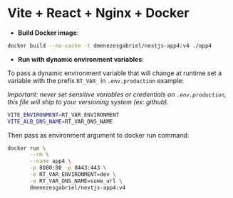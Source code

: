 # Vite + React + Nginx + Docker

- **Build Docker image**:

```sh
docker build --no-cache -t dmenezesgabriel/nextjs-app4:v4 ./app4
```

- **Run with dynamic environment variables**:

To pass a dynamic environment variable that will change at runtime set a variable with the prefix `RT_VAR_` in `.env.production` example:

_Important: never set sensitive variables or credentials on `.env.production`, this file will ship to your versioning system (ex: github)._

```sh
VITE_ENVIRONMENT=RT_VAR_ENVIRONMENT
VITE_ALB_DNS_NAME=RT_VAR_DNS_NAME
```

Then pass as environment argument to docker run command:

```sh
docker run \
       --rm \
       --name app4 \
       -p 8080:80 -p 8443:443 \
       -e RT_VAR_ENVIRONMENT=dev \
       -e RT_VAR_DNS_NAME=some_url \
       dmenezesgabriel/nextjs-app4:v4
```
